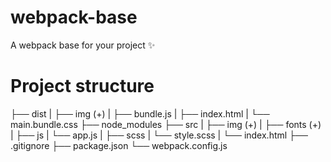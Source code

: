 # webpack-base
A webpack base for your project :sparkles:

# Project structure 
├── dist
|   ├── img (+)
|   ├── bundle.js
|   ├── index.html
|   └── main.bundle.css
├── node_modules
├── src
|   ├── img (+)
|   ├── fonts (+)
|   ├── js
|       └── app.js
|   ├── scss
|       └── style.scss
|   └── index.html
├── .gitignore
├── package.json
└── webpack.config.js
